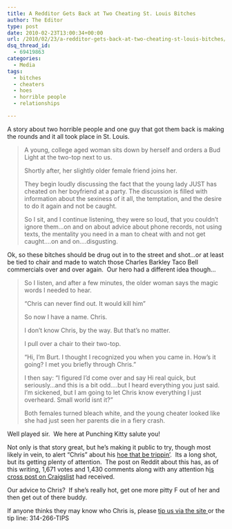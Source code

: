 ```yaml
---
title: A Redditor Gets Back at Two Cheating St. Louis Bitches
author: The Editor
type: post
date: 2010-02-23T13:00:34+00:00
url: /2010/02/23/a-redditor-gets-back-at-two-cheating-st-louis-bitches/
dsq_thread_id:
  - 69419863
categories:
  - Media
tags:
  - bitches
  - cheaters
  - hoes
  - horrible people
  - relationships

---
```

[<img class="alignright size-full wp-image-3343" title="bitch" src="http://punchingkitty.com/wp-content/uploads/2010/02/bitch.jpg?filter=polaroid&w=250" alt="" srcset="http://media.punchingkitty.com/wordpress/2010/02/bitch.jpg 420w, http://media.punchingkitty.com/wordpress/2010/02/bitch-300x230.jpg 300w" sizes="(max-width: 420px) 100vw, 420px" />][1]A story about two horrible people and one guy that got them back is making the rounds and it all took place in St. Louis.

> A young, college aged woman sits down by herself and orders a Bud Light at the two-top next to us.
> 
> Shortly after, her slightly older female friend joins her.
> 
> They begin loudly discussing the fact that the young lady JUST has cheated on her boyfriend at a party. The discussion is filled with information about the sexiness of it all, the temptation, and the desire to do it again and not be caught.
> 
> So I sit, and I continue listening, they were so loud, that you couldn&#8217;t ignore them&#8230;on and on about advice about phone records, not using texts, the mentality you need in a man to cheat with and not get caught&#8230;.on and on&#8230;.disgusting.

Ok, so these bitches should be drug out in to the street and shot&#8230;or at least be tied to chair and made to watch those Charles Barkley Taco Bell commercials over and over again.  Our hero had a different idea though&#8230;

> So I listen, and after a few minutes, the older woman says the magic words I needed to hear.
> 
> &#8220;Chris can never find out. It would kill him&#8221;
> 
> So now I have a name. Chris.
> 
> I don&#8217;t know Chris, by the way. But that&#8217;s no matter.
> 
> I pull over a chair to their two-top.
> 
> &#8220;Hi, I&#8217;m Burt. I thought I recognized you when you came in. How&#8217;s it going? I met you briefly through Chris.&#8221;
> 
> I then say: &#8220;I figured I&#8217;d come over and say Hi real quick, but seriously&#8230;and this is a bit odd&#8230;.but I heard everything you just said. I&#8217;m sickened, but I am going to let Chris know everything I just overheard. Small world isnt it?&#8221;
> 
> Both females turned bleach white, and the young cheater looked like she had just seen her parents die in a fiery crash.

Well played sir.  We here at Punching Kitty salute you!

Not only is that story great, but he&#8217;s making it public to try, though most likely in vein, to alert &#8220;Chris&#8221; about his <a href="http://punchingkitty.com/2010/02/19/hoes-be-trippin-in-the-loop-yesterday/" target="_blank">hoe that be trippin&#8217;</a>.  Its a long shot, but its getting plenty of attention.  The post on Reddit about this has, as of this writing, 1,671 votes and 1,430 comments along with any attention h<a href="http://stlouis.craigslist.org/mis/1613010296.html" target="_blank">is cross post on Craigslist</a> had received.

Our advice to Chris?  If she&#8217;s really hot, get one more pitty F out of her and then get out of there buddy.

If anyone thinks they may know who Chris is, please <a rel="tip" href="#">tip us via the site </a>or the tip line: 314-266-TIPS

 [1]: http://punchingkitty.com/wp-content/uploads/2010/02/bitch.jpg